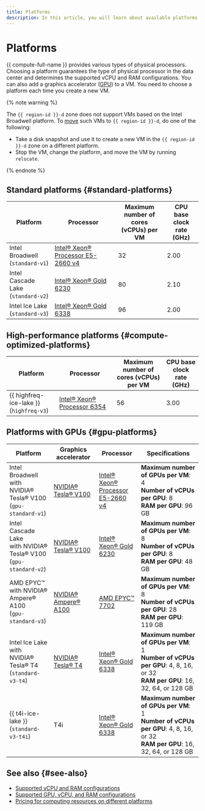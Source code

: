 ```yaml
---
title: Platforms
description: In this article, you will learn about available platforms when creating a VM.
---
```


# Platforms


{{ compute-full-name }} provides various types of physical processors. Choosing a platform guarantees the type of physical processor in the data center and determines the supported vCPU and RAM configurations. You can also add a graphics accelerator ([GPU](gpus.md)) to a VM. You need to choose a platform each time you create a new VM.

{% note warning %}

The `{{ region-id }}-d` zone does not support VMs based on the Intel Broadwell platform. To [move](../operations/vm-control/vm-change-zone.md) such VMs to `{{ region-id }}-d`, do one of the following:

* Take a disk snapshot and use it to create a new VM in the `{{ region-id }}-d` zone on a different platform.
* Stop the VM, change the platform, and move the VM by running `relocate`.

{% endnote %}

## Standard platforms {#standard-platforms}

Platform | Processor | Maximum number of</br> cores (vCPUs) per VM | CPU base</br> clock rate (GHz)
--- | --- | --- | ---
Intel Broadwell</br>(`standard-v1`) | [Intel® Xeon® Processor E5-2660 v4](https://ark.intel.com/content/www/us/en/ark/products/91772/intel-xeon-processor-e5-2660-v4-35m-cache-2-00-ghz.html) | 32 | 2.00
Intel Cascade Lake</br>(`standard-v2`) | [Intel® Xeon® Gold 6230](https://ark.intel.com/content/www/us/en/ark/products/192437/intel-xeon-gold-6230-processor-27-5m-cache-2-10-ghz.html) | 80 | 2.10
Intel Ice Lake</br>(`standard-v3`) | [Intel® Xeon® Gold 6338](https://ark.intel.com/content/www/us/en/ark/products/212285/intel-xeon-gold-6338-processor-48m-cache-2-00-ghz.html) | 96 | 2.00

## High-performance platforms {#compute-optimized-platforms}

Platform | Processor | Maximum number of</br> cores (vCPUs) per VM | CPU base</br> clock rate (GHz)
--- | --- | --- | ---
{{ highfreq-ice-lake }}</br>(`highfreq-v3`) | [Intel® Xeon® Processor 6354](https://ark.intel.com/content/www/us/en/ark/products/212460/intel-xeon-gold-6354-processor-39m-cache-3-00-ghz.html) | 56 | 3.00

## Platforms with GPUs {#gpu-platforms}

Platform | Graphics</br> accelerator | Processor | Specifications
--- | --- | --- | --- 
Intel Broadwell with</br>NVIDIA® Tesla® V100</br>(`gpu-standard-v1`) | [NVIDIA® Tesla® V100](https://www.nvidia.com/en-us/data-center/v100/) | [Intel® Xeon®</br>Processor E5-2660 v4](https://ark.intel.com/content/www/us/en/ark/products/91772/intel-xeon-processor-e5-2660-v4-35m-cache-2-00-ghz.html) | **Maximum number of GPUs per VM**: 4 </br> **Number of vCPUs per GPU**: 8 </br> **RAM per GPU**: 96 GB
Intel Cascade Lake</br>with NVIDIA® Tesla® V100</br>(`gpu-standard-v2`) | [NVIDIA® Tesla® V100](https://www.nvidia.com/en-us/data-center/v100/) | [Intel® Xeon® Gold 6230](https://ark.intel.com/content/www/us/en/ark/products/192437/intel-xeon-gold-6230-processor-27-5m-cache-2-10-ghz.html) | **Maximum number of GPUs per VM**: 8 </br> **Number of vCPUs per GPU**: 8 </br> **RAM per GPU**: 48 GB
AMD EPYC™</br>with NVIDIA® Ampere® A100</br>(`gpu-standard-v3`) | [NVIDIA® Ampere® A100](https://www.nvidia.com/en-us/data-center/a100/) | [AMD EPYC™ 7702](https://www.amd.com/en/products/cpu/amd-epyc-7702) | **Maximum number of GPUs per VM**: 8 </br> **Number of vCPUs per GPU**: 28 </br> **RAM per GPU**: 119 GB
Intel Ice Lake with</br>NVIDIA® Tesla® T4</br>(`standard-v3-t4`) | [NVIDIA® Tesla® T4](https://www.nvidia.com/en-us/data-center/tesla-t4//) | [Intel® Xeon® Gold 6338](https://ark.intel.com/content/www/us/en/ark/products/212285/intel-xeon-gold-6338-processor-48m-cache-2-00-ghz.html) | **Maximum number of GPUs per VM**: 1 </br> **Number of vCPUs per GPU**: 4, 8, 16, or 32 </br> **RAM per GPU**: 16, 32, 64, or 128 GB
{{ t4i-ice-lake }}</br>(`standard-v3-t4i`) | T4i | [Intel® Xeon® Gold 6338](https://ark.intel.com/content/www/us/en/ark/products/212285/intel-xeon-gold-6338-processor-48m-cache-2-00-ghz.html) | **Maximum number of GPUs per VM**: 1 </br> **Number of vCPUs per GPU**: 4, 8, 16, or 32 </br> **RAM per GPU**: 16, 32, 64, or 128 GB

## See also {#see-also}

* [Supported vCPU and RAM configurations](performance-levels.md)
* [Supported GPU, vCPU, and RAM configurations](gpus.md#config)
* [Pricing for computing resources on different platforms](../pricing.md#prices)
